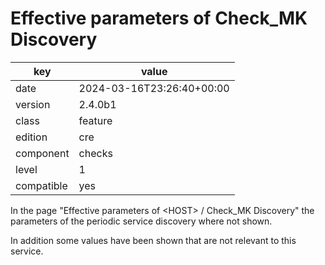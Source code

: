[//]: # (werk v2)
# Effective parameters of Check_MK Discovery

key        | value
---------- | ---
date       | 2024-03-16T23:26:40+00:00
version    | 2.4.0b1
class      | feature
edition    | cre
component  | checks
level      | 1
compatible | yes

In the page "Effective parameters of \<HOST\> / Check_MK Discovery" the parameters of the periodic service discovery where not shown.

In addition some values have been shown that are not relevant to this service.
